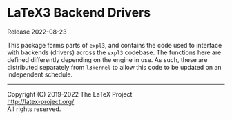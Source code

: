 LaTeX3 Backend Drivers
======================

Release 2022-08-23

This package forms parts of `expl3`, and contains the code used to interface
with backends (drivers) across the `expl3` codebase. The functions here are
defined differently depending on the engine in use. As such, these are
distributed separately from `l3kernel` to allow this code to be updated
on an independent schedule.

-----

<p>Copyright (C) 2019-2022 The LaTeX Project <br />
<a href="http://latex-project.org/">http://latex-project.org/</a> <br />
All rights reserved.</p>
